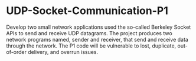 # UDP-Socket-Communication-P1

Develop two small network applications used the so-called Berkeley Socket APIs to send and receive UDP datagrams.  The project produces two network programs named, sender and receiver, that send and receive data through the network.  The P1 code will be vulnerable to lost, duplicate, out-of-order delivery, and overrun issues.
